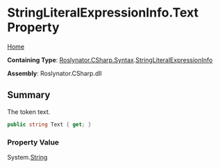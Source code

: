 <a name="_Top"></a>

# StringLiteralExpressionInfo\.Text Property

[Home](../../../../../README.md#_Top)

**Containing Type**: [Roslynator.CSharp.Syntax](../../README.md#_Top)\.[StringLiteralExpressionInfo](../README.md#_Top)

**Assembly**: Roslynator\.CSharp\.dll

## Summary

The token text\.

```csharp
public string Text { get; }
```

### Property Value

System\.[String](https://docs.microsoft.com/en-us/dotnet/api/system.string)


